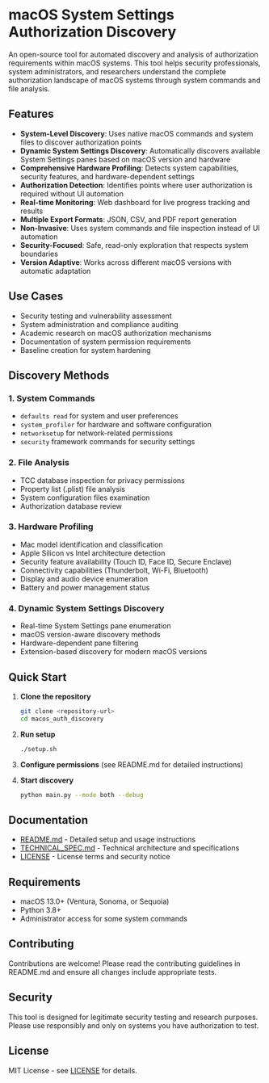 # macOS System Settings Authorization Discovery

An open-source tool for automated discovery and analysis of authorization requirements within macOS systems. This tool helps security professionals, system administrators, and researchers understand the complete authorization landscape of macOS systems through system commands and file analysis.

## Features

- **System-Level Discovery**: Uses native macOS commands and system files to discover authorization points
- **Dynamic System Settings Discovery**: Automatically discovers available System Settings panes based on macOS version and hardware
- **Comprehensive Hardware Profiling**: Detects system capabilities, security features, and hardware-dependent settings
- **Authorization Detection**: Identifies points where user authorization is required without UI automation
- **Real-time Monitoring**: Web dashboard for live progress tracking and results
- **Multiple Export Formats**: JSON, CSV, and PDF report generation
- **Non-Invasive**: Uses system commands and file inspection instead of UI automation
- **Security-Focused**: Safe, read-only exploration that respects system boundaries
- **Version Adaptive**: Works across different macOS versions with automatic adaptation

## Use Cases

- Security testing and vulnerability assessment
- System administration and compliance auditing
- Academic research on macOS authorization mechanisms
- Documentation of system permission requirements
- Baseline creation for system hardening

## Discovery Methods

### 1. System Commands
- `defaults read` for system and user preferences
- `system_profiler` for hardware and software configuration
- `networksetup` for network-related permissions
- `security` framework commands for security settings

### 2. File Analysis
- TCC database inspection for privacy permissions
- Property list (.plist) file analysis
- System configuration files examination
- Authorization database review

### 3. Hardware Profiling
- Mac model identification and classification
- Apple Silicon vs Intel architecture detection
- Security feature availability (Touch ID, Face ID, Secure Enclave)
- Connectivity capabilities (Thunderbolt, Wi-Fi, Bluetooth)
- Display and audio device enumeration
- Battery and power management status

### 4. Dynamic System Settings Discovery
- Real-time System Settings pane enumeration
- macOS version-aware discovery methods
- Hardware-dependent pane filtering
- Extension-based discovery for modern macOS versions

## Quick Start

1. **Clone the repository**
   ```bash
   git clone <repository-url>
   cd macos_auth_discovery
   ```

2. **Run setup**
   ```bash
   ./setup.sh
   ```

3. **Configure permissions** (see README.md for detailed instructions)

4. **Start discovery**
   ```bash
   python main.py --mode both --debug
   ```

## Documentation

- [README.md](README.md) - Detailed setup and usage instructions
- [TECHNICAL_SPEC.md](TECHNICAL_SPEC.md) - Technical architecture and specifications
- [LICENSE](LICENSE) - License terms and security notice

## Requirements

- macOS 13.0+ (Ventura, Sonoma, or Sequoia)
- Python 3.8+
- Administrator access for some system commands

## Contributing

Contributions are welcome! Please read the contributing guidelines in README.md and ensure all changes include appropriate tests.

## Security

This tool is designed for legitimate security testing and research purposes. Please use responsibly and only on systems you have authorization to test.

## License

MIT License - see [LICENSE](LICENSE) for details.
